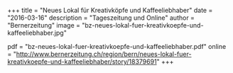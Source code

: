 +++
title = "Neues Lokal für Kreativköpfe und Kaffeeliebhaber"
date = "2016-03-16"
description = "Tageszeitung und Online"
author = "Bernerzeitung"
image = "bz-neues-lokal-fuer-kreativkoepfe-und-kaffeeliebhaber.jpg"

pdf = "bz-neues-lokal-fuer-kreativkoepfe-und-kaffeeliebhaber.pdf"
online = "http://www.bernerzeitung.ch/region/bern/neues-lokal-fuer-kreativkoepfe-und-kaffeeliebhaber/story/18379691"
+++
